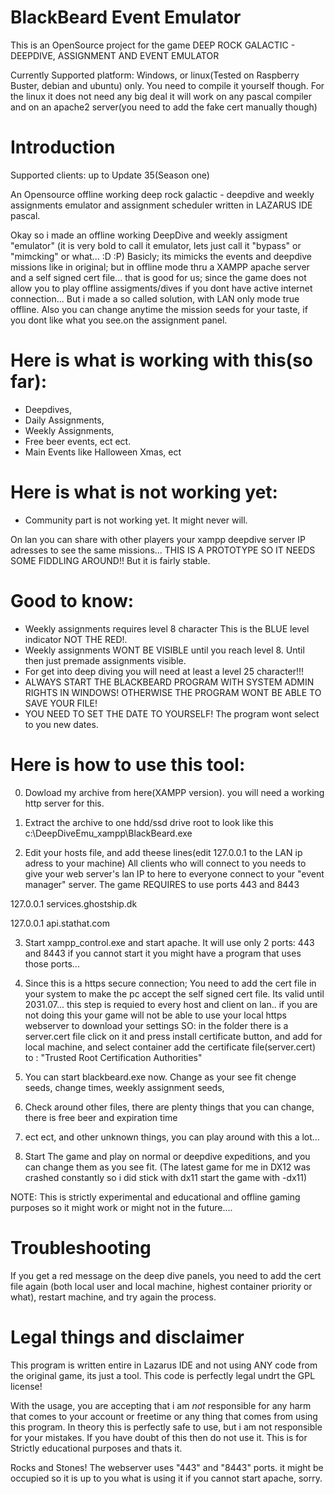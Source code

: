 # BlackBeard Event Emulator
This is an OpenSource project for the game 
DEEP ROCK GALACTIC - DEEPDIVE, ASSIGNMENT AND EVENT EMULATOR


Currently Supported platform: Windows, or linux(Tested on Raspberry Buster, debian and ubuntu) only. You need to compile it yourself though.
For the linux it does not need any big deal it will work on any pascal compiler and on an apache2 server(you need to add the fake cert manually though)

# Introduction
Supported clients: up to Update 35(Season one)

An Opensource offline working deep rock galactic - deepdive and weekly assignments 
emulator and assignment scheduler written in LAZARUS IDE pascal.

Okay so i made an offline working DeepDive and weekly assigment "emulator" (it is very bold to call it emulator, lets just call it "bypass" or "mimcking" or what... :D :P)
Basicly; its mimicks the events and deepdive missions like in original; but in offline mode thru a XAMPP apache server and a self signed cert file... that is good for us;
since the game does not allow you to play offline assigments/dives if you dont have active internet connection... But i made a so called solution, with LAN only mode true offline. Also you can change anytime the mission seeds for your taste, if you dont like what you see.on the assignment panel.

# Here is what is working with this(so far):
- Deepdives,
- Daily Assignments,
- Weekly Assignments,
- Free beer events, ect ect.
- Main Events like Halloween Xmas, ect

# Here is what is not working yet:
- Community part is not working yet. It might never will.

On lan you can share with other players your xampp deepdive server IP adresses to see the same missions... 
THIS IS A PROTOTYPE SO IT NEEDS SOME FIDDLING AROUND!! But it is fairly stable.

# Good to know: 
- Weekly assignments requires level 8 character This is the BLUE level indicator NOT THE RED!.
- Weekly assignments WONT BE VISIBLE until you reach level 8. Until then just premade assignments visible.
- For get into deep diving you will need at least a level 25 character!!!
- ALWAYS START THE BLACKBEARD PROGRAM WITH SYSTEM ADMIN RIGHTS IN WINDOWS! OTHERWISE THE PROGRAM WONT BE ABLE TO SAVE YOUR FILE!
- YOU NEED TO SET THE DATE TO YOURSELF! The program wont select to you new dates.

# Here is how to use this tool:

0. Dowload my archive from here(XAMPP version).  you will need a working http server for this.

1. Extract the archive to one hdd/ssd drive root to look like this c:\DeepDiveEmu_xampp\BlackBeard.exe

2. Edit your hosts file, and add theese lines(edit 127.0.0.1 to the LAN ip adress to your machine)
All clients who will connect to you needs to give your web server's lan IP to here to everyone connect to your "event manager" server.
The game REQUIRES to use ports 443 and 8443

127.0.0.1 services.ghostship.dk

127.0.0.1 api.stathat.com

3. Start xampp_control.exe and start apache. It will use only 2 ports: 443 and 8443 if you cannot start it you might have a program that uses those ports...

4. Since this is a https secure connection; You need to add the cert file in your system to make the pc accept the self signed cert file. Its valid until 2031.07...
this step is requied to every host and client on lan.. if you are not doing this your game will not be able to use your local https webserver to download your
settings SO: in the folder there is a server.cert file click on it and press install certificate button, and add for local machine, and select
container add the certificate file(server.cert) to : "Trusted Root Certification Authorities"

5. You can start blackbeard.exe now. Change as your see fit chenge seeds, change times, weekly assignment seeds, 
6. Check around other files, there are plenty things that you can change, there is free beer and expiration time 
7. ect ect, and other unknown things, you can play around with this a lot...

6. Start The game and play on normal or deepdive expeditions, and you can change them as you see fit.
(The latest game for me in DX12 was crashed constantly so i did stick with dx11 start the game with -dx11)

NOTE: This is strictly experimental and educational and offline gaming purposes so it might work or 
might not in the future....

# Troubleshooting
If you get a red message on the deep dive panels, you need to add the cert file again
(both local user and local machine, highest container priority or what), restart machine, and try again the process.

# Legal things and disclaimer
This program is written entire in Lazarus IDE and not using ANY code from the original game, its just a tool. This code is perfectly legal undrt the GPL license!

With the usage, you are accepting that i am *not* responsible for any harm that comes to your account or freetime or any thing that comes from using this program. In theory this is perfectly safe to use, but i am not responsible for your mistakes. If you have doubt of this then do not use it. This is for Strictly educational purposes and thats it.

Rocks and Stones!
The webserver uses "443" and "8443" ports. it might be occupied so it is up to you what is using it if you cannot start apache, sorry.
